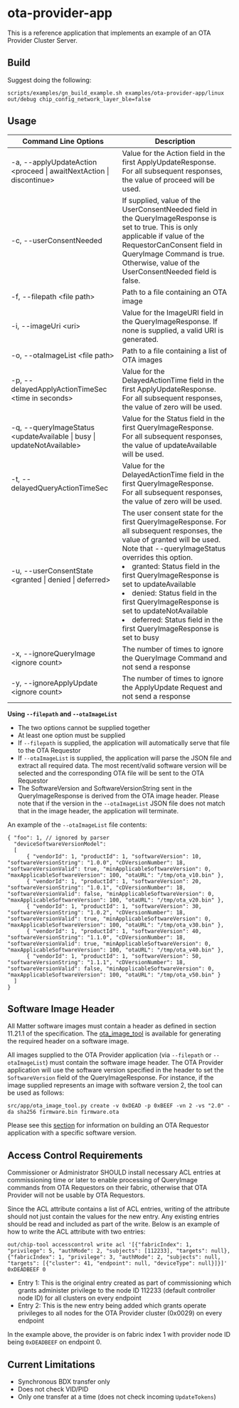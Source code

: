 # ota-provider-app

This is a reference application that implements an example of an OTA Provider
Cluster Server.

## Build

Suggest doing the following:

```
scripts/examples/gn_build_example.sh examples/ota-provider-app/linux out/debug chip_config_network_layer_ble=false
```

## Usage

| Command Line Options                                                     | Description                                                                                                                                                                                                                                                                                                                                                                                                                            |
| ------------------------------------------------------------------------ | -------------------------------------------------------------------------------------------------------------------------------------------------------------------------------------------------------------------------------------------------------------------------------------------------------------------------------------------------------------------------------------------------------------------------------------- |
| -a, --applyUpdateAction \<proceed \| awaitNextAction \| discontinue\>    | Value for the Action field in the first ApplyUpdateResponse.<br>For all subsequent responses, the value of proceed will be used.                                                                                                                                                                                                                                                                                                       |
| -c, --userConsentNeeded                                                  | If supplied, value of the UserConsentNeeded field in the QueryImageResponse is set to true. This is only applicable if value of the RequestorCanConsent field in QueryImage Command is true.<br>Otherwise, value of the UserConsentNeeded field is false.                                                                                                                                                                              |
| -f, --filepath \<file path\>                                             | Path to a file containing an OTA image                                                                                                                                                                                                                                                                                                                                                                                                 |
| -i, --imageUri \<uri\>                                                   | Value for the ImageURI field in the QueryImageResponse. If none is supplied, a valid URI is generated.                                                                                                                                                                                                                                                                                                                                 |
| -o, --otaImageList \<file path\>                                         | Path to a file containing a list of OTA images                                                                                                                                                                                                                                                                                                                                                                                         |
| -p, --delayedApplyActionTimeSec \<time in seconds\>                      | Value for the DelayedActionTime field in the first ApplyUpdateResponse.<br>For all subsequent responses, the value of zero will be used.                                                                                                                                                                                                                                                                                               |
| -q, --queryImageStatus \<updateAvailable \| busy \| updateNotAvailable\> | Value for the Status field in the first QueryImageResponse.<br>For all subsequent responses, the value of updateAvailable will be used.                                                                                                                                                                                                                                                                                                |
| -t, --delayedQueryActionTimeSec <time>                                   | Value for the DelayedActionTime field in the first QueryImageResponse.<br>For all subsequent responses, the value of zero will be used.                                                                                                                                                                                                                                                                                                |
| -u, --userConsentState \<granted \| denied \| deferred\>                 | The user consent state for the first QueryImageResponse. For all subsequent responses, the value of granted will be used.<br>Note that --queryImageStatus overrides this option.<li> granted: Status field in the first QueryImageResponse is set to updateAvailable <li> denied: Status field in the first QueryImageResponse is set to updateNotAvailable <li> deferred: Status field in the first QueryImageResponse is set to busy |
| -x, --ignoreQueryImage \<ignore count\>                                  | The number of times to ignore the QueryImage Command and not send a response                                                                                                                                                                                                                                                                                                                                                           |
| -y, --ignoreApplyUpdate \<ignore count\>                                 | The number of times to ignore the ApplyUpdate Request and not send a response                                                                                                                                                                                                                                                                                                                                                          |

**Using `--filepath` and `--otaImageList`**

-   The two options cannot be supplied together
-   At least one option must be supplied
-   If `--filepath` is supplied, the application will automatically serve that
    file to the OTA Requestor
-   If `--otaImageList` is supplied, the application will parse the JSON file
    and extract all required data. The most recent/valid software version will
    be selected and the corresponding OTA file will be sent to the OTA Requestor
-   The SoftwareVersion and SoftwareVersionString sent in the QueryImageResponse
    is derived from the OTA image header. Please note that if the version in the
    `--otaImageList` JSON file does not match that in the image header, the
    application will terminate.

An example of the `--otaImageList` file contents:

```
{ "foo": 1, // ignored by parser
  "deviceSoftwareVersionModel":
  [
      { "vendorId": 1, "productId": 1, "softwareVersion": 10, "softwareVersionString": "1.0.0", "cDVersionNumber": 18, "softwareVersionValid": true, "minApplicableSoftwareVersion": 0, "maxApplicableSoftwareVersion": 100, "otaURL": "/tmp/ota_v10.bin" },
      { "vendorId": 1, "productId": 1, "softwareVersion": 20, "softwareVersionString": "1.0.1", "cDVersionNumber": 18, "softwareVersionValid": false, "minApplicableSoftwareVersion": 0, "maxApplicableSoftwareVersion": 100, "otaURL": "/tmp/ota_v20.bin" },
      { "vendorId": 1, "productId": 1, "softwareVersion": 30, "softwareVersionString": "1.0.2", "cDVersionNumber": 18, "softwareVersionValid": true, "minApplicableSoftwareVersion": 0, "maxApplicableSoftwareVersion": 100, "otaURL": "/tmp/ota_v30.bin" },
      { "vendorId": 1, "productId": 1, "softwareVersion": 40, "softwareVersionString": "1.1.0", "cDVersionNumber": 18, "softwareVersionValid": true, "minApplicableSoftwareVersion": 0, "maxApplicableSoftwareVersion": 100, "otaURL": "/tmp/ota_v40.bin" },
      { "vendorId": 1, "productId": 1, "softwareVersion": 50, "softwareVersionString": "1.1.1", "cDVersionNumber": 18, "softwareVersionValid": false, "minApplicableSoftwareVersion": 0, "maxApplicableSoftwareVersion": 100, "otaURL": "/tmp/ota_v50.bin" }
  ]
}
```

## Software Image Header

All Matter software images must contain a header as defined in section 11.21.1
of the specification. The
[ota_image_tool](https://github.com/project-chip/connectedhomeip/blob/master/src/app/ota_image_tool.py)
is available for generating the required header on a software image.

All images supplied to the OTA Provider application (via `--filepath` or
`--otaImageList`) must contain the software image header. The OTA Provider
application will use the software version specified in the header to set the
`SoftwareVersion` field of the QueryImageResponse. For instance, if the image
supplied represents an image with software version 2, the tool can be used as
follows:

```
src/app/ota_image_tool.py create -v 0xDEAD -p 0xBEEF -vn 2 -vs "2.0" -da sha256 firmware.bin firmware.ota
```

Please see this
[section](https://github.com/project-chip/connectedhomeip/tree/master/examples/ota-requestor-app/linux#generate-images)
for information on building an OTA Requestor application with a specific
software version.

## Access Control Requirements

Commissioner or Administrator SHOULD install necessary ACL entries at
commissioning time or later to enable processing of QueryImage commands from OTA
Requestors on their fabric, otherwise that OTA Provider will not be usable by
OTA Requestors.

Since the ACL attribute contains a list of ACL entries, writing of the attribute
should not just contain the values for the new entry. Any existing entries
should be read and included as part of the write. Below is an example of how to
write the ACL attribute with two entries:

```
out/chip-tool accesscontrol write acl '[{"fabricIndex": 1, "privilege": 5, "authMode": 2, "subjects": [112233], "targets": null}, {"fabricIndex": 1, "privilege": 3, "authMode": 2, "subjects": null, "targets": [{"cluster": 41, "endpoint": null, "deviceType": null}]}]' 0xDEADBEEF 0
```

-   Entry 1: This is the original entry created as part of commissioning which
    grants administer privilege to the node ID 112233 (default controller node
    ID) for all clusters on every endpoint
-   Entry 2: This is the new entry being added which grants operate privileges
    to all nodes for the OTA Provider cluster (0x0029) on every endpoint

In the example above, the provider is on fabric index 1 with provider node ID
being `0xDEADBEEF` on endpoint 0.

## Current Limitations

-   Synchronous BDX transfer only
-   Does not check VID/PID
-   Only one transfer at a time (does not check incoming `UpdateTokens`)
